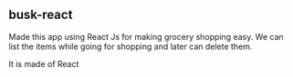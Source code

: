 ##  busk-react

Made this app using React Js for making grocery shopping easy. We can list the items while going for shopping and later can delete them. 

It is made of React
